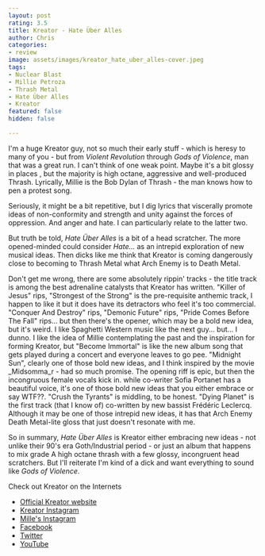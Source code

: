 ```yaml
---
layout: post
rating: 3.5
title: Kreator - Hate Über Alles
author: Chris
categories:
- review
image: assets/images/kreator_hate_uber_alles-cover.jpeg
tags:
- Nuclear Blast
- Millie Petroza
- Thrash Metal
- Hate Über Alles
- Kreator
featured: false
hidden: false

---
```

I'm a huge Kreator guy, not so much their early stuff - which is heresy to many of you - but from _Violent Revolution_ through _Gods of Violence_, man that was a great run.  I can't think of one weak point. Maybe it's a bit glossy in places , but the majority is high octane, aggressive and well-produced Thrash.  Lyrically, Millie is the Bob Dylan of Thrash - the man knows how to pen a protest song. 

Seriously, it might be a bit repetitive, but I dig lyrics that viscerally promote ideas of non-conformity and strength and unity against the forces of oppression. And anger and hate.  I can particularly relate to the latter two. 

But truth be told, _Hate Über Alles_ is a bit of a head scratcher.  The more opened-minded could consider _Hate..._ as an intrepid exploration of new musical ideas. Then dicks like me think that Kreator is coming dangerously close to becoming to Thrash Metal what Arch Enemy is to Death Metal.    
  
Don't get me wrong, there are some absolutely rippin' tracks - the title track is among the best adrenaline catalysts that Kreator has written. "Killer of Jesus" rips, "Strongest of the Strong" is the pre-requisite anthemic track, I happen to like it but it does have its detractors who feel it's too commercial.  "Conquer And Destroy" rips, "Demonic Future" rips, "Pride Comes Before The Fall" rips... but then there's the opener, which may be a bold new idea, but it's weird. I like Spaghetti Western music like the next guy... but... I dunno.  I like the idea of Millie contemplating the past and the inspiration for forming Kreator, but "Become Immortal" is like the new album song that gets played during a concert and everyone leaves to go pee. "Midnight Sun", clearly one of those bold new ideas, and I think inspired by the movie _Midsomma_r - had so much promise.  The opening riff is epic, but then the incongruous female vocals kick in.  while co-writer Sofia Portanet has a beautiful voice, it's one of those bold new ideas that you either embrace or say WTF??.  "Crush the Tyrants" is middling, to be honest.  "Dying Planet" is the first track (that I know of) co-written by new bassist Frédéric Leclercq. Although it may be one of those intrepid new ideas, it has that Arch Enemy Death Metal-lite gloss that just doesn't resonate with me. 

So in summary, _Hate Über Alles_ is Kreator either embracing new ideas - not unlike their 90's era Goth/Industrial period - or just an album that happens to mix grade A high octane thrash with a few glossy, incongruent head scratchers.  But I'll reiterate I'm kind of a dick and want everything to sound like _Gods of Violence_. 

Check out Kreator on the Internets

* [Official Kreator website](https://www.kreator-terrorzone.de/ "Official Kreator website")
* [Kreator Instagram](https://www.instagram.com/kreatorofficial/ "Kreator Instagram")
* [Mille's Instagram](https://www.instagram.com/mille.petrozza/ "Mille's Instagram")
* [Facebook]()
* [Twitter](https://twitter.com/kreator "Twitter")
* [YouTube](https://www.youtube.com/c/kreator "YouTube")